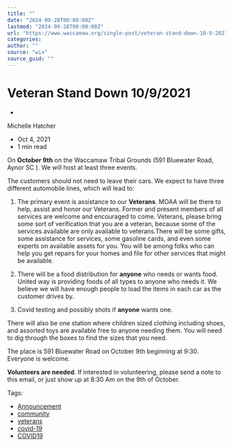 ```yaml
---
title: ""
date: "2024-09-28T00:00:00Z"
lastmod: "2024-09-28T00:00:00Z"
url: "https://www.waccamaw.org/single-post/veteran-stand-down-10-9-2021"
categories:
author: ""
source: "wix"
source_guid: ""
---
```


# Veteran Stand Down 10/9/2021

-

Michelle Hatcher
- Oct 4, 2021
- 1 min read

On **October 9th** on the Waccamaw Tribal Grounds (591 Bluewater Road, Aynor SC ). We will host at least three events.

The customers should not need to leave their cars. We expect to have three different automobile lines,  which will lead to:

1. The primary event is assistance to our **Veterans**. MOAA will be there to help, assist and honor our Veterans. Former and present members of all services are welcome and encouraged to come. Veterans, please bring some sort of verification that you are a veteran, because some of the services available are only available to veterans.There will be some gifts, some assistance for services, some gasoline cards, and even some experts on available assets for you. You will be among folks who can help you get repairs for your homes and file for other services that might be available.

2. There will be a food distribution for **anyone** who needs or wants food. United way is providing foods of all types to anyone who needs it. We believe we will have enough people to load the items in each car as the customer drives by.

3. Covid testing and possibly  shots if **anyone** wants one.

There will also be one station where children sized clothing including shoes, and assorted toys are available free to anyone needing them. You will need to dig through the boxes to find the sizes that you need.

The place is 591 Bluewater Road on October 9th beginning at 9:30. Everyone is welcome.

**Volunteers are needed**. If interested in volunteering, please send a note to this email, or just show up at 8:30 Am on the 9th of October.

Tags:

- [Announcement](https://www.waccamaw.org/updates/tags/announcement)
- [community](https://www.waccamaw.org/updates/tags/community)
- [veterans](https://www.waccamaw.org/updates/tags/veterans)
- [covid-19](https://www.waccamaw.org/updates/tags/covid-19)
- [COVID19](https://www.waccamaw.org/updates/tags/covid19)

